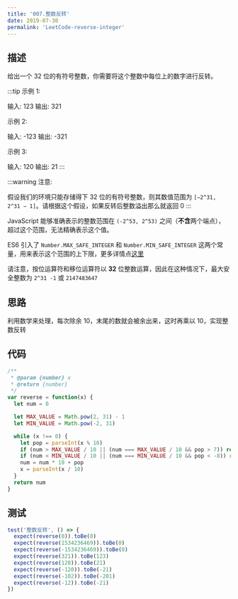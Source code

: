 ```yaml
---
title: '007.整数反转'
date: 2019-07-30
permalink: 'LeetCode-reverse-integer'
---
```


## 描述

给出一个 32 位的有符号整数，你需要将这个整数中每位上的数字进行反转。

:::tip
示例 1:

输入: 123
输出: 321

示例 2:

输入: -123
输出: -321

示例 3:

输入: 120
输出: 21
:::

:::warning
注意:

假设我们的环境只能存储得下 32 位的有符号整数，则其数值范围为 `[−2^31, 2^31 − 1]`。请根据这个假设，如果反转后整数溢出那么就返回 0
:::

JavaScript 能够准确表示的整数范围在 `(-2^53, 2^53)` 之间（**不含**两个端点），超过这个范围，无法精确表示这个值。

ES6 引入了 `Number.MAX_SAFE_INTEGER` 和 `Number.MIN_SAFE_INTEGER` 这两个常量，用来表示这个范围的上下限，更多详情点[这里](https://es6.ruanyifeng.com/#docs/number#%E5%AE%89%E5%85%A8%E6%95%B4%E6%95%B0%E5%92%8C-Number-isSafeInteger)

请注意，按位运算符和移位运算符以 **32** 位整数运算，因此在这种情况下，最大安全整数为 `2^31 -1` 或 `2147483647`

## 思路

利用数学来处理，每次除余 10，末尾的数就会被余出来，这时再乘以 10，实现整数反转

## 代码

```js
/**
 * @param {number} x
 * @return {number}
 */
var reverse = function(x) {
  let num = 0

  let MAX_VALUE = Math.pow(2, 31) - 1
  let MIN_VALUE = Math.pow(-2, 31)

  while (x !== 0) {
    let pop = parseInt(x % 10)
    if (num > MAX_VALUE / 10 || (num === MAX_VALUE / 10 && pop > 7)) return 0
    if (num < MIN_VALUE / 10 || (num === MIN_VALUE / 10 && pop < -8)) return 0
    num = num * 10 + pop
    x = parseInt(x / 10)
  }
  return num
}
```

## 测试

```js
test('整数反转', () => {
  expect(reverse(0)).toBe(0)
  expect(reverse(1534236469)).toBe(0)
  expect(reverse(-1534236469)).toBe(0)
  expect(reverse(321)).toBe(123)
  expect(reverse(120)).toBe(21)
  expect(reverse(-120)).toBe(-21)
  expect(reverse(-102)).toBe(-201)
  expect(reverse(-12)).toBe(-21)
})
```
